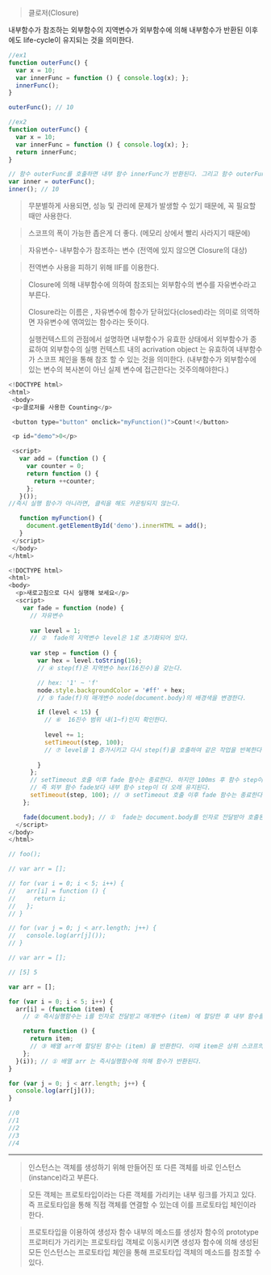 

> 클로저(Closure)

내부함수가 참조하는 외부함수의 지역변수가 외부함수에 의해 내부함수가 반환된 이후에도 life-cycle이 유지되는 것을 의미한다.



```javascript
//ex1
function outerFunc() {
  var x = 10;
  var innerFunc = function () { console.log(x); };
  innerFunc();
}

outerFunc(); // 10

//ex2
function outerFunc() {
  var x = 10;
  var innerFunc = function () { console.log(x); };
  return innerFunc;
}

// 함수 outerFunc를 호출하면 내부 함수 innerFunc가 반환된다. 그리고 함수 outerFunc의 실행 컨텍스트는 소멸한다
var inner = outerFunc();
inner(); // 10
```



> 무분별하게 사용되면, 성능 및 관리에 문제가 발생할 수 있기 때문에, 꼭 필요할 때만 사용한다.

> 스코프의 폭이 가능한 좁은게 더 좋다. (메모리 상에서 빨리 사라지기 때문에)

> 자유변수- 내부함수가 참조하는 변수 (전역에 있지 않으면 Closure의 대상)

> 전역변수 사용을 피하기 위해 IIF를 이용한다.

> Closure에 의해 내부함수에 의하여 참조되는 외부함수의 변수를 자유변수라고 부른다.
>
> Closure라는 이름은 , 자유변수에 함수가 닫혀있다(closed)라는 의미로 의역하면 자유변수에 엮여있는 함수라는 뜻이다.
>
> 실행컨텍스트의 관점에서 설명하면 내부함수가 유효한 상태에서 외부함수가 종료하여 외부함수의 실행 컨텍스트 내의 acrivation object 는 유효하여 내부함수가 스코프 체인을 통해 참조 할 수 있는 것을 의미한다. (내부함수가 외부함수에 있는 변수의 복사본이 아닌 실제 변수에 접근한다는 것주의해야한다.)

 ```javascript
<!DOCTYPE html>
<html>
  <body>
  <p>클로저를 사용한 Counting</p>

  <button type="button" onclick="myFunction()">Count!</button>

  <p id="demo">0</p>

  <script>
    var add = (function () {
      var counter = 0;
      return function () {
        return ++counter;
      };
    }()); 
//즉시 실행 함수가 아니라면, 클릭을 해도 카운팅되지 않는다.

    function myFunction() {
      document.getElementById('demo').innerHTML = add();
    }
  </script>
  </body>
</html>
 ```

```javascript
<!DOCTYPE html>
<html>
<body>
  <p>새로고침으로 다시 실행해 보세요</p>
  <script>
    var fade = function (node) {
      // 자유변수
      
      var level = 1; 
      // ②  fade의 지역변수 level은 1로 초기화되어 있다.
      
      var step = function () {
        var hex = level.toString(16); 
        // ④ step(f)은 지역변수 hex(16진수)을 갖는다.

        // hex: '1' ~ 'f'
        node.style.backgroundColor = '#ff' + hex; 
        // ⑤ fade(f)의 매개변수 node(document.body)의 배경색을 변경한다.

        if (level < 15) { 
          // ⑥  16진수 범위 내(1~f)인지 확인한다.
          
          level += 1;
          setTimeout(step, 100); 
          // ⑦ level을 1 증가시키고 다시 step(f)을 호출하여 같은 작업을 반복한다.
          
        }
      };
      // setTimeout 호출 이후 fade 함수는 종료한다. 하지만 100ms 후 함수 step이 호출된다.
      // 즉 외부 함수 fade보다 내부 함수 step이 더 오래 유지된다.
      setTimeout(step, 100); // ③ setTimeout 호출 이후 fade 함수는 종료한다. 하지만 100ms 후 함수 step이 호출된다. 즉 외부 함수 fade보다 내부 함수 step이 더 오래 유지된다.
    };

    fade(document.body); // ①  fade는 document.body를 인자로 전달받아 호출된다.
  </script>
</body>
</html>
```



```javascript
// foo();

// var arr = [];

// for (var i = 0; i < 5; i++) {
//   arr[i] = function () {
//     return i;
//   };
// }

// for (var j = 0; j < arr.length; j++) {
//   console.log(arr[j]());
// }

// var arr = [];

// [5] 5

var arr = [];

for (var i = 0; i < 5; i++) {
  arr[i] = (function (item) {
    // ② 즉시실행함수는 i를 인자로 전달받고 매개변수 (item) 에 할당한 후 내부 함수를 반환하고 life-cycle이 종료된다. 매개변수 (item)는 자유변수가 된다.

    return function () {
      return item;
      // ③ 배열 arr에 할당된 함수는 (item) 을 반환한다. 이때 item은 상위 스코프의 자유변수이므로 그 값이 유지된다.
    };
  }(i)); // ① 배열 arr 는 즉시실행함수에 의해 함수가 반환된다.
}

for (var j = 0; j < arr.length; j++) {
  console.log(arr[j]());
}

//0
//1
//2
//3
//4
```

---

> 인스턴스는 객체를 생성하기 위해 만들어진 또 다른 객체를 바로 인스턴스(instance)라고 부른다. 

> 모든 객체는 프로토타입이라는 다른 객체를 가리키는 내부 링크를 가지고 있다. 즉 프로토타입을 통해 직접 객체를 연결할 수 있는데 이를 프로토타입 체인이라 한다. 

> 프로토타입을 이용하여 생성자 함수 내부의 메소드를 생성자 함수의 prototype 프로퍼티가 가리키는 프로토타입 객체로 이동시키면 생성자 함수에 의해 생성된 모든 인스턴스는 프로토타입 체인을 통해 프로토타입 객체의 메소드를 참조할 수 있다.
